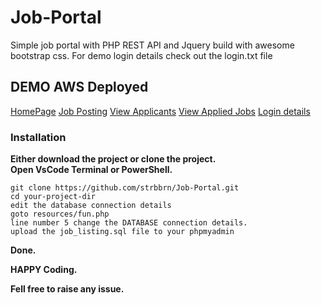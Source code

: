 # Job-Portal
Simple job portal with PHP REST API and Jquery build with awesome bootstrap css.
For demo login details check out the login.txt file
## DEMO AWS Deployed
[HomePage](http://13.127.106.28)
[Job Posting](http://13.127.106.28/employer/index.php)
[View Applicants](http://13.127.106.28/employer/applicants.php)
[View Applied Jobs](http://13.127.106.28/applied-job.php)
[Login details](http://13.127.106.28/login.txt)
### Installation

**Either download the project or clone the project.**<br/>
**Open VsCode Terminal or PowerShell.**
```
git clone https://github.com/strbbrn/Job-Portal.git
cd your-project-dir
edit the database connection details
goto resources/fun.php
line number 5 change the DATABASE connection details.
upload the job_listing.sql file to your phpmyadmin

```
**Done.**<br/>

**HAPPY Coding.**<br/>

**Fell free to raise any issue.**<br/>
